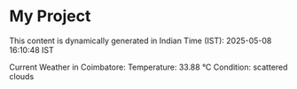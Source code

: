 # My Project

This content is dynamically generated in Indian Time (IST): 2025-05-08 16:10:48 IST


Current Weather in Coimbatore:
Temperature: 33.88 °C
Condition: scattered clouds
